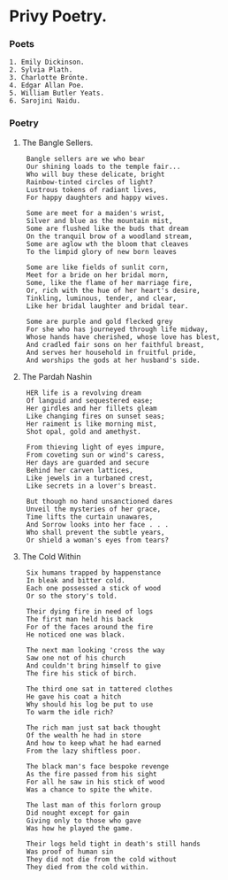 # Privy Poetry. #
### Poets ###
    1. Emily Dickinson.
    2. Sylvia Plath.
    3. Charlotte Brönte.
    4. Edgar Allan Poe.
    5. William Butler Yeats. 
    6. Sarojini Naidu.

### Poetry ###

1. The Bangle Sellers.

        Bangle sellers are we who bear
        Our shining loads to the temple fair...
        Who will buy these delicate, bright
        Rainbow-tinted circles of light?
        Lustrous tokens of radiant lives,
        For happy daughters and happy wives.

        Some are meet for a maiden's wrist,
        Silver and blue as the mountain mist,
        Some are flushed like the buds that dream
        On the tranquil brow of a woodland stream,
        Some are aglow wth the bloom that cleaves
        To the limpid glory of new born leaves

        Some are like fields of sunlit corn,
        Meet for a bride on her bridal morn,
        Some, like the flame of her marriage fire,
        Or, rich with the hue of her heart's desire,
        Tinkling, luminous, tender, and clear,
        Like her bridal laughter and bridal tear.

        Some are purple and gold flecked grey
        For she who has journeyed through life midway,
        Whose hands have cherished, whose love has blest,
        And cradled fair sons on her faithful breast,
        And serves her household in fruitful pride,
        And worships the gods at her husband's side.

2. The Pardah Nashin

        HER life is a revolving dream
        Of languid and sequestered ease;
        Her girdles and her fillets gleam
        Like changing fires on sunset seas;
        Her raiment is like morning mist,
        Shot opal, gold and amethyst.

        From thieving light of eyes impure,
        From coveting sun or wind's caress,
        Her days are guarded and secure
        Behind her carven lattices,
        Like jewels in a turbaned crest,
        Like secrets in a lover's breast.

        But though no hand unsanctioned dares
        Unveil the mysteries of her grace,
        Time lifts the curtain unawares,
        And Sorrow looks into her face . . .
        Who shall prevent the subtle years,
        Or shield a woman's eyes from tears? 

3. The Cold Within

        Six humans trapped by happenstance
        In bleak and bitter cold.
        Each one possessed a stick of wood
        Or so the story's told.

        Their dying fire in need of logs
        The first man held his back
        For of the faces around the fire
        He noticed one was black.

        The next man looking 'cross the way
        Saw one not of his church
        And couldn't bring himself to give
        The fire his stick of birch.

        The third one sat in tattered clothes
        He gave his coat a hitch
        Why should his log be put to use
        To warm the idle rich?

        The rich man just sat back thought
        Of the wealth he had in store
        And how to keep what he had earned
        From the lazy shiftless poor.

        The black man's face bespoke revenge
        As the fire passed from his sight
        For all he saw in his stick of wood
        Was a chance to spite the white.

        The last man of this forlorn group
        Did nought except for gain
        Giving only to those who gave
        Was how he played the game.

        Their logs held tight in death's still hands
        Was proof of human sin
        They did not die from the cold without
        They died from the cold within.
